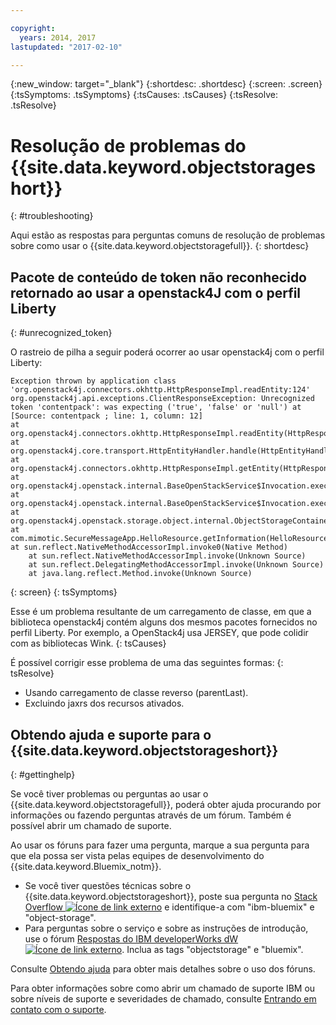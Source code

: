 ```yaml
---

copyright:
  years: 2014, 2017
lastupdated: "2017-02-10"

---
```

{:new_window: target="_blank"}
{:shortdesc: .shortdesc}
{:screen: .screen}
{:tsSymptoms: .tsSymptoms}
{:tsCauses: .tsCauses}
{:tsResolve: .tsResolve}

# Resolução de problemas do {{site.data.keyword.objectstorageshort}}
{: #troubleshooting}


Aqui estão as respostas para perguntas comuns de resolução de problemas sobre como usar o {{site.data.keyword.objectstoragefull}}.
{: shortdesc}

## Pacote de conteúdo de token não reconhecido retornado ao usar a openstack4J com o perfil Liberty
{: #unrecognized_token}


O rastreio de pilha a seguir poderá ocorrer ao usar openstack4j com o perfil Liberty:
```
Exception thrown by application class 'org.openstack4j.connectors.okhttp.HttpResponseImpl.readEntity:124'
org.openstack4j.api.exceptions.ClientResponseException: Unrecognized token 'contentpack': was expecting ('true', 'false' or 'null') at [Source: contentpack ; line: 1, column: 12]
at org.openstack4j.connectors.okhttp.HttpResponseImpl.readEntity(HttpResponseImpl.java:124)
at org.openstack4j.core.transport.HttpEntityHandler.handle(HttpEntityHandler.java:56)
at org.openstack4j.connectors.okhttp.HttpResponseImpl.getEntity(HttpResponseImpl.java:68)
at org.openstack4j.openstack.internal.BaseOpenStackService$Invocation.execute(BaseOpenStackService.java:169)
at org.openstack4j.openstack.internal.BaseOpenStackService$Invocation.execute(BaseOpenStackService.java:163)
at org.openstack4j.openstack.storage.object.internal.ObjectStorageContainerServiceImpl.list(ObjectStorageContainerServiceImpl.java:41)
at com.mimotic.SecureMessageApp.HelloResource.getInformation(HelloResource.java:47)
at sun.reflect.NativeMethodAccessorImpl.invoke0(Native Method)
    at sun.reflect.NativeMethodAccessorImpl.invoke(Unknown Source)
    at sun.reflect.DelegatingMethodAccessorImpl.invoke(Unknown Source)
    at java.lang.reflect.Method.invoke(Unknown Source)
```
{: screen}
{: tsSymptoms}


Esse é um problema resultante de um carregamento de classe, em que a biblioteca openstack4j contém alguns dos mesmos pacotes fornecidos no perfil Liberty.  Por exemplo, a OpenStack4j usa JERSEY, que pode colidir com as bibliotecas Wink.
{: tsCauses}


É possível corrigir esse problema de uma das seguintes formas:
{: tsResolve}
  * Usando carregamento de classe reverso (parentLast).
  * Excluindo jaxrs dos recursos ativados.


## Obtendo ajuda e suporte para o {{site.data.keyword.objectstorageshort}}
{: #gettinghelp}

Se você tiver problemas ou perguntas ao usar o {{site.data.keyword.objectstoragefull}}, poderá obter ajuda procurando por informações ou fazendo perguntas através de um fórum. Também é possível abrir um chamado de suporte.

Ao usar os fóruns para fazer uma pergunta, marque a sua pergunta para que ela possa ser vista pelas equipes de desenvolvimento do {{site.data.keyword.Bluemix_notm}}.

* Se você tiver questões técnicas sobre o {{site.data.keyword.objectstorageshort}}, poste sua pergunta no <a href="http://stackoverflow.com/search?q=object-storage+ibm-bluemix" target="_blank">Stack Overflow <img src="../../icons/launch-glyph.svg" alt="Ícone de link externo"></a> e identifique-a com "ibm-bluemix" e "object-storage".
* Para perguntas sobre o serviço e sobre as instruções de introdução, use o fórum <a href="https://developer.ibm.com/answers/topics/objectstorage/?smartspace=bluemix" target="_blank">Respostas do IBM developerWorks dW <img src="../../icons/launch-glyph.svg" alt="Ícone de link externo"></a>. Inclua
as tags "objectstorage" e "bluemix".

Consulte [Obtendo ajuda](/docs/support/index.html#getting-help) para obter mais detalhes sobre o uso dos fóruns.

Para obter informações sobre como abrir um chamado de suporte IBM ou sobre níveis de suporte e severidades de chamado, consulte
[Entrando
em contato com o suporte](/docs/support/index.html#contacting-support).

